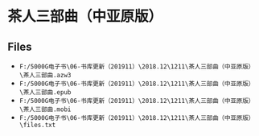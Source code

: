 # 茶人三部曲（中亚原版）

## Files

- `F:/5000G电子书\06-书库更新（201911）\2018.12\1211\茶人三部曲（中亚原版）\茶人三部曲.azw3`
- `F:/5000G电子书\06-书库更新（201911）\2018.12\1211\茶人三部曲（中亚原版）\茶人三部曲.epub`
- `F:/5000G电子书\06-书库更新（201911）\2018.12\1211\茶人三部曲（中亚原版）\茶人三部曲.mobi`
- `F:/5000G电子书\06-书库更新（201911）\2018.12\1211\茶人三部曲（中亚原版）\files.txt`
